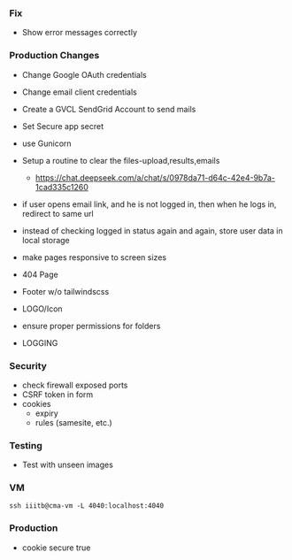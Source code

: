 ### Fix
- Show error messages correctly

### Production Changes

- Change Google OAuth credentials
- Change email client credentials
- Create a GVCL SendGrid Account to send mails
- Set Secure app secret
- use Gunicorn
- Setup a routine to clear the files-upload,results,emails
  - https://chat.deepseek.com/a/chat/s/0978da71-d64c-42e4-9b7a-1cad335c1260

- if user opens email link, and he is not logged in, then when he logs in, redirect to same url
- instead of checking logged in status again and again, store user data in local storage


- make pages responsive to screen sizes
- 404 Page
- Footer w/o tailwindscss
- LOGO/Icon

- ensure proper permissions for folders
- LOGGING

### Security
- check firewall exposed ports
- CSRF token in form
- cookies
  - expiry
  - rules (samesite, etc.)

### Testing
- Test with unseen images

### VM

`ssh iiitb@cma-vm -L 4040:localhost:4040`

### Production
- cookie secure true
